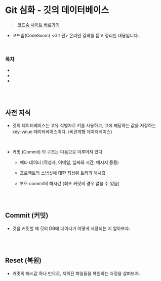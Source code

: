 # Git 심화 - 깃의 데이터베이스

> <a href="https://www.codesoom.com/courses/1">코드숨 사이트 바로가기</a>

- 코드숨(CodeSoom) \<Git 편\> 온라인 깅의를 듣고 정리한 내용입니다.

<br/>

### 목차

- <a href=""></a>
- <a href=""></a>
- <a href=""></a>

<br/><br/>

## 사전 지식

- 깃의 데이터베이스는 고유 식별자로 키를 사용하고, 그에 해당하는 값을 저장하는 key-value 데이터베이스이다. (비관계형 데이터베이스)

<br/>

- 커밋 (Commit) 의 구조는 다음으로 이루어져 있다.

  - 메타 데이터 (작성자, 이메일, 날짜와 시간, 메시지 등등)

  - 프로젝트의 스냅샷에 대한 최상위 트리의 해시값

  - 부모 commit의 해시값 (최초 커밋의 경우 없을 수 있음)

<br/><br/>

## Commit (커밋)

- 깃을 커밋할 때 깃의 DB에 데이터가 어떻게 저장되는 지 알아보자.

<br/><br/>

## Reset (복원)

- 커밋의 해시값 하나 만으로, 지워진 파일들을 복원하는 과정을 살펴보자.
